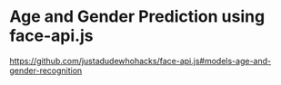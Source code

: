 # Age and Gender Prediction using face-api.js 

https://github.com/justadudewhohacks/face-api.js#models-age-and-gender-recognition
